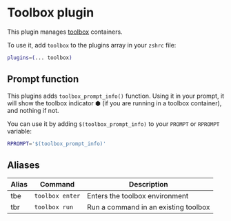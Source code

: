 # Toolbox plugin

This plugin manages [toolbox](https://github.com/containers/toolbox) containers.

To use it, add `toolbox` to the plugins array in your `zshrc` file:

```zsh
plugins=(... toolbox)
```

## Prompt function

This plugins adds `toolbox_prompt_info()` function. Using it in your prompt, it will show the toolbox indicator ⬢ (if you are running in a toolbox container), and nothing if not.

You can use it by adding `$(toolbox_prompt_info)` to your `PROMPT` or `RPROMPT` variable:

```zsh
RPROMPT='$(toolbox_prompt_info)'
```

## Aliases

| Alias | Command              | Description                            |
|-------|----------------------|----------------------------------------|
| tbe   | `toolbox enter`      | Enters the toolbox environment         |
| tbr   | `toolbox run`        | Run a command in an existing toolbox   |

